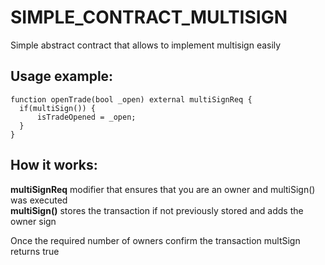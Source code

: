 # SIMPLE_CONTRACT_MULTISIGN
 Simple abstract contract that allows to implement multisign easily

## Usage example:

```solidity
function openTrade(bool _open) external multiSignReq {   
  if(multiSign()) {  
      isTradeOpened = _open;  
  }  
}  
```

## How it works:
<b>multiSignReq</b> modifier that ensures that you are an owner and multiSign() was executed  
<b>multiSign()</b> stores the transaction if not previously stored and adds the owner sign  

Once the required number of owners confirm the transaction multSign returns true
